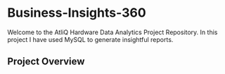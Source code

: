 # Business-Insights-360
Welcome to the AtliQ Hardware Data Analytics Project Repository. In this project I have used MySQL to generate insightful reports.
## Project Overview
